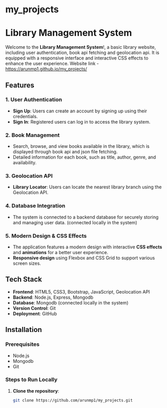 # my_projects

# Library Management System

Welcome to the **Library Management System**!, a basic library website, including user authentication, book api fetching and geolocation api. It is equipped with a responsive interface and interactive CSS effects to enhance the user experience. Website link - https://arunmp1.github.io/my_projects/

## Features

### 1. User Authentication
- **Sign Up**: Users can create an account by signing up using their credentials.
- **Sign In**: Registered users can log in to access the library system.

### 2. Book Management
- Search, browse, and view books available in the library, which is displayed through book api and json file fetching. 
- Detailed information for each book, such as title, author, genre, and availability.

### 3. Geolocation API
- **Library Locator**: Users can locate the nearest library branch using the Geolocation API.

### 4. Database Integration
- The system is connected to a backend database for securely storing and managing user data. (connected locally in the system)

### 5. Modern Design & CSS Effects
- The application features a modern design with interactive **CSS effects** and **animations** for a better user experience.
- **Responsive design** using Flexbox and CSS Grid to support various screen sizes.

## Tech Stack

- **Frontend**: HTML5, CSS3, Bootstrap, JavaScript, Geolocation API
- **Backend**: Node.js, Express, Mongodb
- **Database**: Mongodb (connected locally in the system)
- **Version Control**: Git
- **Deployment**: GitHub

## Installation

### Prerequisites
- Node.js 
- Mongodb
- Git

### Steps to Run Locally

1. **Clone the repository**:
   ```bash
   git clone https://github.com/arunmp1/my_projects.git
